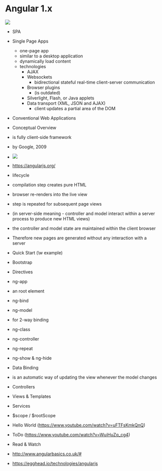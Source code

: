 # Angular 1.x

![](https://jptacek.com/2014/02/angularJS-templates/angularLogo.png)

- SPA
 - Single Page Apps
   - one-page app
   - similar to a desktop application
   - dynamically load content
   - technologies
     - AJAX
     - Websockets
       - bidirectional stateful real-time client-server communication
     - Browser plugins
       - (is outdated)
     - Silverlight, Flash, or Java applets
     - Data transport (XML, JSON and AJAX)
       - client updates a partial area of the DOM
 - Conventional Web Applications
- Conceptual Overview
 - is fully client-side framework
 - by Google, 2009
 - ![](http://new.tinygrab.com/7020c0e8b009c1ab1600bcf42ef07b1ed32f40fb0e.png)
 - https://angularjs.org/
 - lifecycle
  - compilation step creates pure HTML
  - browser re-renders into the live view
  - step is repeated for subsequent page views
  - (in server-side meaning - controller and model interact within a server process to produce new HTML views)
  - the controller and model state are maintained within the client browser
  - Therefore new pages are generated without any interaction with a server
- Quick Start (\w example)
- Bootstrap
- Directives
 - ng-app
  - an root element
 - ng-bind
 - ng-model
  - for 2-way binding
 - ng-class
 - ng-controller
 - ng-repeat
 - ng-show & ng-hide
- Data Binding
 - is an automatic way of updating the view whenever the model changes
- Controllers
- Views & Templates
- Services
- $scope / $rootScope

- Hello World (https://www.youtube.com/watch?v=uFTFsKmkQnQ)
- ToDo (https://www.youtube.com/watch?v=WuiHuZq_cg4)

- Read & Watch
 - http://www.angularbasics.co.uk/#
 - https://egghead.io/technologies/angularjs
